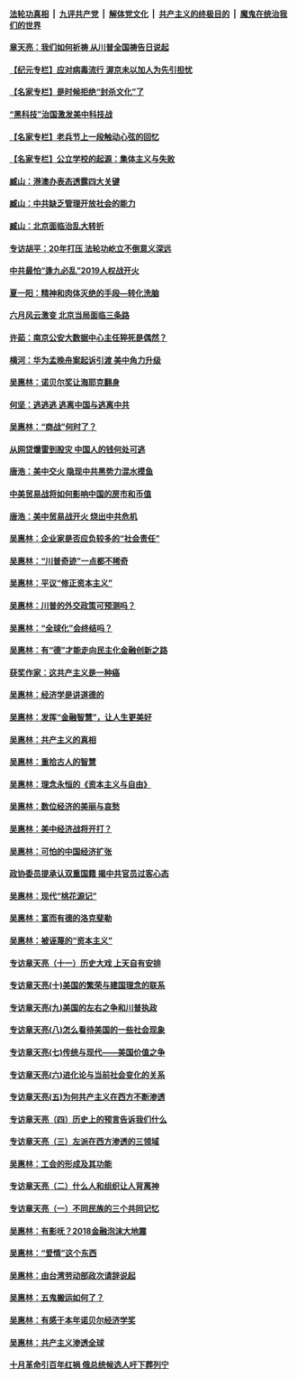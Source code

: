####  [法轮功真相](../../../../basic/blob/master/README.md?t=06281631) &nbsp;|&nbsp; [九评共产党](../../../../9ping.md/blob/master/README.md?t=06281631) &nbsp;|&nbsp; [解体党文化](../../../../jtdwh.md/blob/master/README.md?t=06281631)  &nbsp;|&nbsp; [共产主义的终极目的](../../../../gczydzjmd.md/blob/master/README.md?t=06281631) &nbsp;|&nbsp; [魔鬼在统治我们的世界](../../../../mgztzwmdsj.md/blob/master/README.md?t=06281631) 

#### [章天亮：我们如何祈祷 从川普全国祷告日说起](../pages/nsc423/n11944627.md?t=06281631) 

#### [【纪元专栏】应对病毒流行 渥京未以加人为先引担忧](../pages/nsc423/n11875714.md?t=06281631) 

#### [【名家专栏】是时候拒绝“封杀文化”了](../pages/nsc423/n11814093.md?t=06281631) 

#### [“黑科技”治国激发美中科技战](../pages/nsc423/n11638056.md?t=06281631) 

#### [【名家专栏】老兵节上一段触动心弦的回忆](../pages/nsc423/n11646016.md?t=06281631) 

#### [【名家专栏】公立学校的起源：集体主义与失败](../pages/nsc423/n11601833.md?t=06281631) 

#### [臧山：港澳办表态透露四大关键](../pages/nsc423/n11421628.md?t=06281631) 

#### [臧山：中共缺乏管理开放社会的能力](../pages/nsc423/n11407457.md?t=06281631) 

#### [臧山：北京面临治乱大转折](../pages/nsc423/n11406895.md?t=06281631) 

#### [专访胡平：20年打压 法轮功屹立不倒意义深远](../pages/nsc423/n11398800.md?t=06281631) 

#### [中共最怕“逢九必乱”2019人权战开火](../pages/nsc423/n11385248.md?t=06281631) 

#### [夏一阳：精神和肉体灭绝的手段—转化洗脑](../pages/nsc423/n11368250.md?t=06281631) 

#### [六月风云激变 北京当局面临三条路](../pages/nsc423/n11313668.md?t=06281631) 

#### [许茹：南京公安大数据中心主任猝死是偶然？](../pages/nsc423/n11064744.md?t=06281631) 

#### [横河：华为孟晚舟案起诉引渡 美中角力升级](../pages/nsc423/n11027230.md?t=06281631) 

#### [吴惠林：诺贝尔奖让海耶克翻身](../pages/nsc423/n10890049.md?t=06281631) 

#### [何坚：逃逃逃 逃离中国与逃离中共](../pages/nsc423/n10592891.md?t=06281631) 

#### [吴惠林：“商战”何时了？](../pages/nsc423/n10573558.md?t=06281631) 

#### [从网贷爆雷到股灾 中国人的钱何处可逃](../pages/nsc423/n10572800.md?t=06281631) 

#### [唐浩：美中交火 隐现中共黑势力混水摸鱼](../pages/nsc423/n10544040.md?t=06281631) 

#### [中美贸易战将如何影响中国的房市和币值](../pages/nsc423/n10543697.md?t=06281631) 

#### [唐浩：美中贸易战开火 烧出中共危机](../pages/nsc423/n10540126.md?t=06281631) 

#### [吴惠林：企业家是否应负较多的“社会责任”](../pages/nsc423/n10535022.md?t=06281631) 

#### [吴惠林：“川普奇迹”一点都不稀奇](../pages/nsc423/n10512808.md?t=06281631) 

#### [吴惠林：平议“修正资本主义”](../pages/nsc423/n10495724.md?t=06281631) 

#### [吴惠林：川普的外交政策可预测吗？](../pages/nsc423/n10462387.md?t=06281631) 

#### [吴惠林：“全球化”会终结吗？](../pages/nsc423/n10452838.md?t=06281631) 

#### [吴惠林：有“德”才能走向民主化金融创新之路](../pages/nsc423/n10432292.md?t=06281631) 

#### [获奖作家：这共产主义是一种癌](../pages/nsc423/n10431541.md?t=06281631) 

#### [吴惠林：经济学是讲道德的](../pages/nsc423/n10398014.md?t=06281631) 

#### [吴惠林：发挥“金融智慧”，让人生更美好](../pages/nsc423/n10375019.md?t=06281631) 

#### [吴惠林：共产主义的真相](../pages/nsc423/n10351394.md?t=06281631) 

#### [吴惠林：重拾古人的智慧](../pages/nsc423/n10337691.md?t=06281631) 

#### [吴惠林：理念永恒的《资本主义与自由》](../pages/nsc423/n10316274.md?t=06281631) 

#### [吴惠林：数位经济的美丽与哀愁](../pages/nsc423/n10292946.md?t=06281631) 

#### [吴惠林：美中经济战将开打？](../pages/nsc423/n10258825.md?t=06281631) 

#### [吴惠林：可怕的中国经济扩张](../pages/nsc423/n10219147.md?t=06281631) 

#### [政协委员提承认双重国籍 揭中共官员过客心态](../pages/nsc423/n10208809.md?t=06281631) 

#### [吴惠林：现代“桃花源记”](../pages/nsc423/n10185234.md?t=06281631) 

#### [吴惠林：富而有德的洛克斐勒](../pages/nsc423/n10142264.md?t=06281631) 

#### [吴惠林：被诬蔑的“资本主义”](../pages/nsc423/n10124816.md?t=06281631) 

#### [专访章天亮（十一）历史大戏 上天自有安排](../pages/nsc423/n10094905.md?t=06281631) 

#### [专访章天亮(十)美国的繁荣与建国理念的联系](../pages/nsc423/n10094899.md?t=06281631) 

#### [专访章天亮(九)美国的左右之争和川普执政](../pages/nsc423/n10094889.md?t=06281631) 

#### [专访章天亮(八)怎么看待美国的一些社会现象](../pages/nsc423/n10094857.md?t=06281631) 

#### [专访章天亮(七)传统与现代——美国价值之争](../pages/nsc423/n10093140.md?t=06281631) 

#### [专访章天亮(六)进化论与当前社会变化的关系](../pages/nsc423/n10092036.md?t=06281631) 

#### [专访章天亮(五)为何共产主义在西方不断渗透](../pages/nsc423/n10083620.md?t=06281631) 

#### [专访章天亮（四）历史上的预言告诉我们什么](../pages/nsc423/n10083606.md?t=06281631) 

#### [专访章天亮（三）左派在西方渗透的三领域](../pages/nsc423/n10081115.md?t=06281631) 

#### [吴惠林：工会的形成及其功能](../pages/nsc423/n10080633.md?t=06281631) 

#### [专访章天亮（二）什么人和组织让人背离神](../pages/nsc423/n10076637.md?t=06281631) 

#### [专访章天亮（一）不同民族的三个共同记忆](../pages/nsc423/n10074188.md?t=06281631) 

#### [吴惠林：有影呒？2018金融泡沫大地震](../pages/nsc423/n10040534.md?t=06281631) 

#### [吴惠林：“爱情”这个东西](../pages/nsc423/n10019423.md?t=06281631) 

#### [吴惠林：由台湾劳动部政次请辞说起](../pages/nsc423/n9979679.md?t=06281631) 

#### [吴惠林：五鬼搬运如何了？](../pages/nsc423/n9925338.md?t=06281631) 

#### [吴惠林：有感于本年诺贝尔经济学奖](../pages/nsc423/n9871883.md?t=06281631) 

#### [吴惠林：共产主义渗透全球](../pages/nsc423/n9812748.md?t=06281631) 

#### [十月革命引百年红祸 俄总统候选人吁下葬列宁](../pages/nsc423/n9810182.md?t=06281631) 

